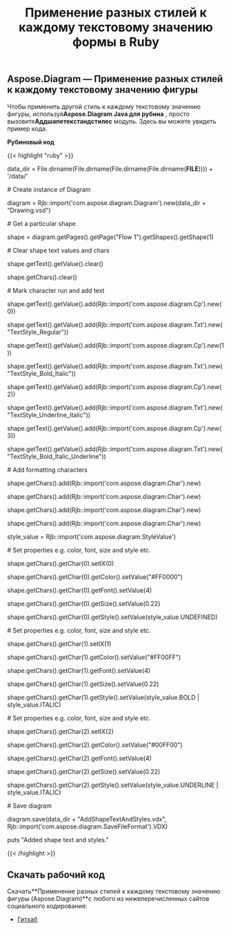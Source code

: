 ﻿---
title: Применение разных стилей к каждому текстовому значению формы в Ruby
type: docs
weight: 20
url: /ru/java/apply-different-style-on-the-each-text-value-of-a-shape-in-ruby/
---
## **Aspose.Diagram — Применение разных стилей к каждому текстовому значению фигуры**
 Чтобы применить другой стиль к каждому текстовому значению фигуры, используя**Aspose.Diagram Java для рубина** , просто вызовите**Аддшапетекстандстилес** модуль. Здесь вы можете увидеть пример кода.

**Рубиновый код**

{{< highlight "ruby" >}}

 data_dir = File.dirname(File.dirname(File.dirname(File.dirname(__FILE__)))) + '/data/'

\# Create instance of Diagram

diagram = Rjb::import('com.aspose.diagram.Diagram').new(data_dir + "Drawing.vsd")

\# Get a particular shape

shape = diagram.getPages().getPage("Flow 1").getShapes().getShape(1)

\# Clear shape text values and chars

shape.getText().getValue().clear()

shape.getChars().clear()

\# Mark character run and add text

shape.getText().getValue().add(Rjb::import('com.aspose.diagram.Cp').new(0))

shape.getText().getValue().add(Rjb::import('com.aspose.diagram.Txt').new("TextStyle_Regular"))

shape.getText().getValue().add(Rjb::import('com.aspose.diagram.Cp').new(1))

shape.getText().getValue().add(Rjb::import('com.aspose.diagram.Txt').new("TextStyle_Bold_Italic"))

shape.getText().getValue().add(Rjb::import('com.aspose.diagram.Cp').new(2))

shape.getText().getValue().add(Rjb::import('com.aspose.diagram.Txt').new("TextStyle_Underline_Italic"))

shape.getText().getValue().add(Rjb::import('com.aspose.diagram.Cp').new(3))

shape.getText().getValue().add(Rjb::import('com.aspose.diagram.Txt').new("TextStyle_Bold_Italic_Underline"))

\# Add formatting characters

shape.getChars().add(Rjb::import('com.aspose.diagram.Char').new)

shape.getChars().add(Rjb::import('com.aspose.diagram.Char').new)

shape.getChars().add(Rjb::import('com.aspose.diagram.Char').new)

shape.getChars().add(Rjb::import('com.aspose.diagram.Char').new)

style_value = Rjb::import('com.aspose.diagram.StyleValue')

\# Set properties e.g. color, font, size and style etc.

shape.getChars().getChar(0).setIX(0)

shape.getChars().getChar(0).getColor().setValue("#FF0000")

shape.getChars().getChar(0).getFont().setValue(4)

shape.getChars().getChar(0).getSize().setValue(0.22)

shape.getChars().getChar(0).getStyle().setValue(style_value.UNDEFINED)

\# Set properties e.g. color, font, size and style etc.

shape.getChars().getChar(1).setIX(1)

shape.getChars().getChar(1).getColor().setValue("#FF00FF")

shape.getChars().getChar(1).getFont().setValue(4)

shape.getChars().getChar(1).getSize().setValue(0.22)

shape.getChars().getChar(1).getStyle().setValue(style_value.BOLD | style_value.ITALIC)

\# Set properties e.g. color, font, size and style etc.

shape.getChars().getChar(2).setIX(2)

shape.getChars().getChar(2).getColor().setValue("#00FF00")

shape.getChars().getChar(2).getFont().setValue(4)

shape.getChars().getChar(2).getSize().setValue(0.22)

shape.getChars().getChar(2).getStyle().setValue(style_value.UNDERLINE | style_value.ITALIC)

\# Save diagram

diagram.save(data_dir + "AddShapeTextAndStyles.vdx", Rjb::import('com.aspose.diagram.SaveFileFormat').VDX)

puts "Added shape text and styles."

{{< /highlight >}}
## **Скачать рабочий код**
 Скачать**Применение разных стилей к каждому текстовому значению фигуры (Aspose.Diagram)**с любого из нижеперечисленных сайтов социального кодирования:

- [Гитхаб](https://github.com/asposediagram/Aspose.Diagram-for-Java/blob/master/Plugins/Aspose_Diagram_Java_for_Ruby/lib/asposediagramjava/Text/addshapetextandstyles.rb)
